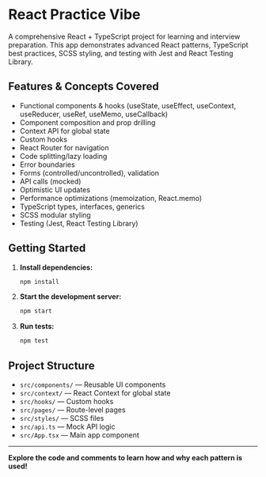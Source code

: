 # React Practice Vibe

A comprehensive React + TypeScript project for learning and interview preparation. This app demonstrates advanced React patterns, TypeScript best practices, SCSS styling, and testing with Jest and React Testing Library.

## Features & Concepts Covered
- Functional components & hooks (useState, useEffect, useContext, useReducer, useRef, useMemo, useCallback)
- Component composition and prop drilling
- Context API for global state
- Custom hooks
- React Router for navigation
- Code splitting/lazy loading
- Error boundaries
- Forms (controlled/uncontrolled), validation
- API calls (mocked)
- Optimistic UI updates
- Performance optimizations (memoization, React.memo)
- TypeScript types, interfaces, generics
- SCSS modular styling
- Testing (Jest, React Testing Library)

## Getting Started

1. **Install dependencies:**
   ```bash
   npm install
   ```
2. **Start the development server:**
   ```bash
   npm start
   ```
3. **Run tests:**
   ```bash
   npm test
   ```

## Project Structure

- `src/components/` — Reusable UI components
- `src/context/` — React Context for global state
- `src/hooks/` — Custom hooks
- `src/pages/` — Route-level pages
- `src/styles/` — SCSS files
- `src/api.ts` — Mock API logic
- `src/App.tsx` — Main app component

---

**Explore the code and comments to learn how and why each pattern is used!**